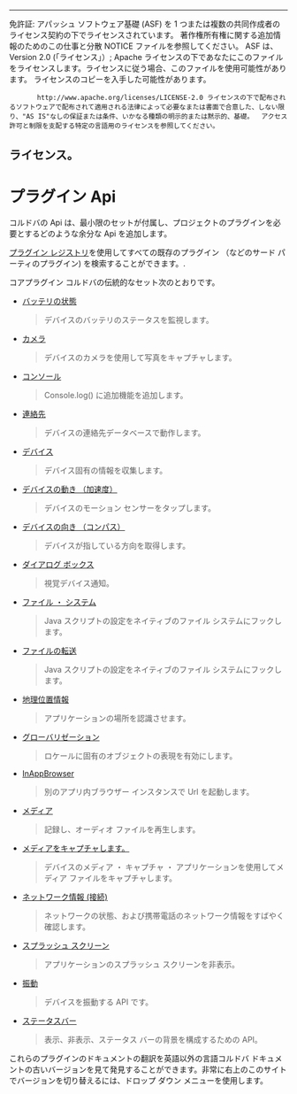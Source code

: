 * * *

免許証: アパッシュ ソフトウェア基礎 (ASF) を 1 つまたは複数の共同作成者のライセンス契約の下でライセンスされています。 著作権所有権に関する追加情報のためのこの仕事と分散 NOTICE ファイルを参照してください。 ASF は、Version 2.0 (「ライセンス」）; Apache ライセンスの下であなたにこのファイルをライセンスします。ライセンスに従う場合、このファイルを使用可能性があります。 ライセンスのコピーを入手した可能性があります。

           http://www.apache.org/licenses/LICENSE-2.0 ライセンスの下で配布されるソフトウェアで配布されて適用される法律によって必要なまたは書面で合意した、しない限り、"AS IS"なしの保証または条件、いかなる種類の明示的または黙示的、基礎。  アクセス許可と制限を支配する特定の言語用のライセンスを参照してください。
    

## ライセンス。

# プラグイン Api

コルドバの Api は、最小限のセットが付属し、プロジェクトのプラグインを必要とするどのような余分な Api を追加します。

[プラグイン レジストリ][1]を使用してすべての既存のプラグイン （などのサード パーティのプラグイン) を検索することができます。.

 [1]: http://plugins.cordova.io/

コアプラグイン コルドバの伝統的なセット次のとおりです。

*   [バッテリの状態][2]
    
    > デバイスのバッテリのステータスを監視します。

*   [カメラ][3]
    
    > デバイスのカメラを使用して写真をキャプチャします。

*   [コンソール][4]
    
    > Console.log() に追加機能を追加します。

*   [連絡先][5]
    
    > デバイスの連絡先データベースで動作します。

*   [デバイス][6]
    
    > デバイス固有の情報を収集します。

*   [デバイスの動き （加速度）][7]
    
    > デバイスのモーション センサーをタップします。

*   [デバイスの向き （コンパス）][8]
    
    > デバイスが指している方向を取得します。

*   [ダイアログ ボックス][9]
    
    > 視覚デバイス通知。

*   [ファイル ・ システム][10]
    
    > Java スクリプトの設定をネイティブのファイル システムにフックします。

*   [ファイルの転送][11]
    
    > Java スクリプトの設定をネイティブのファイル システムにフックします。

*   [地理位置情報][12]
    
    > アプリケーションの場所を認識させます。

*   [グローバリゼーション][13]
    
    > ロケールに固有のオブジェクトの表現を有効にします。

*   [InAppBrowser][14]
    
    > 別のアプリ内ブラウザー インスタンスで Url を起動します。

*   [メディア][15]
    
    > 記録し、オーディオ ファイルを再生します。

*   [メディアをキャプチャします。][16]
    
    > デバイスのメディア ・ キャプチャ ・ アプリケーションを使用してメディア ファイルをキャプチャします。

*   [ネットワーク情報 (接続)][17]
    
    > ネットワークの状態、および携帯電話のネットワーク情報をすばやく確認します。

*   [スプラッシュ スクリーン][18]
    
    > アプリケーションのスプラッシュ スクリーンを非表示。

*   [振動][19]
    
    > デバイスを振動する API です。

*   [ステータスバー][20]
    
    > 表示、非表示、ステータス バーの背景を構成するための API。

 [2]: http://plugins.cordova.io/#/package/org.apache.cordova.battery-status
 [3]: http://plugins.cordova.io/#/package/org.apache.cordova.camera
 [4]: http://plugins.cordova.io/#/package/org.apache.cordova.console
 [5]: http://plugins.cordova.io/#/package/org.apache.cordova.contacts
 [6]: http://plugins.cordova.io/#/package/org.apache.cordova.device
 [7]: http://plugins.cordova.io/#/package/org.apache.cordova.device-motion
 [8]: http://plugins.cordova.io/#/package/org.apache.cordova.device-orientation
 [9]: http://plugins.cordova.io/#/package/org.apache.cordova.dialogs
 [10]: http://plugins.cordova.io/#/package/org.apache.cordova.file
 [11]: http://plugins.cordova.io/#/package/org.apache.cordova.file-transfer
 [12]: http://plugins.cordova.io/#/package/org.apache.cordova.geolocation
 [13]: http://plugins.cordova.io/#/package/org.apache.cordova.globalization
 [14]: http://plugins.cordova.io/#/package/org.apache.cordova.inappbrowser
 [15]: http://plugins.cordova.io/#/package/org.apache.cordova.media
 [16]: http://plugins.cordova.io/#/package/org.apache.cordova.media-capture
 [17]: http://plugins.cordova.io/#/package/org.apache.cordova.network-information
 [18]: http://plugins.cordova.io/#/package/org.apache.cordova.splashscreen
 [19]: http://plugins.cordova.io/#/package/org.apache.cordova.vibration
 [20]: https://github.com/apache/cordova-plugin-statusbar/blob/master/doc/index.md

これらのプラグインのドキュメントの翻訳を英語以外の言語コルドバ ドキュメントの古いバージョンを見て発見することができます。非常に右上のこのサイトでバージョンを切り替えるには、ドロップ ダウン メニューを使用します。